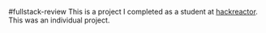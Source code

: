 #fullstack-review
This is a project I completed as a student at [hackreactor](http://hackreactor.com). This was an individual project.